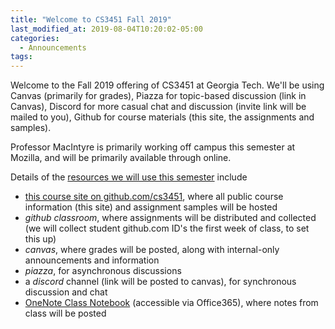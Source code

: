 ```yaml
---
title: "Welcome to CS3451 Fall 2019"
last_modified_at: 2019-08-04T10:20:02-05:00
categories:
  - Announcements
tags:
---
```


Welcome to the Fall 2019 offering of CS3451 at Georgia Tech.  We'll be using Canvas (primarily for grades), Piazza for topic-based discussion (link in Canvas), Discord for more casual chat and discussion (invite link will be mailed to you), Github for course materials (this site, the assignments and samples).

Professor MacIntyre is primarily working off campus this semester at Mozilla, and will be primarily available through online. 

Details of the [resources we will use this semester](/resources) include 
- [this course site on github.com/cs3451](https://github.com/cs3451), where all public course information (this site) and assignment samples will be hosted
- _github classroom_, where assignments will be distributed and collected (we will collect student github.com ID's the first week of class, to set this up)
- _canvas_, where grades will be posted, along with internal-only announcements and information
- _piazza_, for asynchronous discussions
- a _discord_ channel (link will be posted to canvas), for synchronous discussion and chat
- [OneNote Class Notebook](onenote:https://gtvault-my.sharepoint.com/personal/bm110_gatech_edu/Documents/Class%20Notebooks/CS3451%20Computer%20Graphics%20Fall%202019) (accessible via Office365), where notes from class will be posted  

